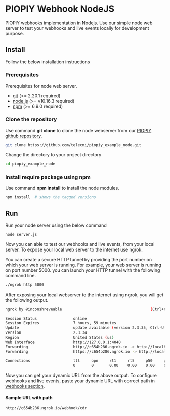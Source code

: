 # PIOPIY Webhook NodeJS

PIOPIY webhooks implementation in Nodejs. Use our simple node web server to test your webhooks and live events locally for development purpose.

## Install

Follow the below installation instructions

### Prerequisites

Prerequisites for node web server.

- <a href="https://git-scm.com/" target="_blank">git</a> (>= 2.20.1 required)
- <a href="https://nodejs.org/en/" target="_blank">node.js</a> (>= v10.16.3 required)
- <a href="https://www.npmjs.com/" target="_blank">npm</a> (>= 6.9.0 required)


### Clone the repository

Use command __git clone__ to clone the node webserver from our <a href="https://github.com/telecmi/piopiy_example_node" target="_blank">PIOPIY github repository</a>.

```bash
git clone https://github.com/telecmi/piopiy_example_node.git
```

Change the directory to your project directory
```bash
cd piopiy_example_node
```
### Install require  package using npm
Use command __npm install__ to install the node modules.
```bash
npm install  # shows the tagged versions
```

## Run

Run your node server using the below command

```bash
node server.js
```
Now you can able to test our webhooks and live events, from your local server. To expose your local web server to the internet use ngrok. 

You can create a secure HTTP tunnel by providing the port number on which your web server is running. For example, your web server is running on port number 5000. you can launch your HTTP tunnel with the following command line.

```bash
./ngrok http 5000
```

After exposing your local webserver to the internet using ngrok, you will get the following output.

```bash
ngrok by @inconshreveable                                       (Ctrl+C to quit)
                                                                                
Session Status                online                                            
Session Expires               7 hours, 59 minutes                               
Update                        update available (version 2.3.35, Ctrl-U to update
Version                       2.3.34                                            
Region                        United States (us)                                
Web Interface                 http://127.0.0.1:4040                             
Forwarding                    http://c654b286.ngrok.io -> http://localhost:5000 
Forwarding                    https://c654b286.ngrok.io -> http://localhost:5000
                                                                                
Connections                   ttl     opn     rt1     rt5     p50     p90       
                              0       0       0.00    0.00    0.00    0.00  
```
Now you can get your dynamic URL from the above output. To configure webhooks and live events, paste your dynamic URL with correct path in <a href="https://doc.telecmi.com/piopiy/docs/webhooks-setup#how-to-setup-incoming-webhooks-" target="_blank">webhooks section</a>.

#### Sample URL with path
```
http://c654b286.ngrok.io/webhook/cdr
```

  
